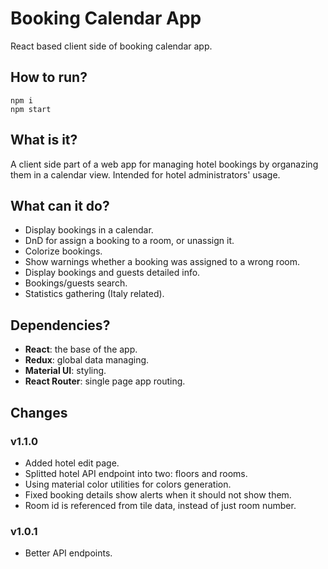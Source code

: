 # Booking Calendar App
React based client side of booking calendar app.

## How to run?
```
npm i
npm start
```

## What is it?
A client side part of a web app for managing hotel bookings by organazing them in a calendar view. Intended for hotel administrators' usage.

## What can it do?
- Display bookings in a calendar.
- DnD for assign a booking to a room, or unassign it.
- Colorize bookings.
- Show warnings whether a booking was assigned to a wrong room.
- Display bookings and guests detailed info.
- Bookings/guests search.
- Statistics gathering (Italy related).

## Dependencies?
- **React**: the base of the app.
- **Redux**: global data managing.
- **Material UI**: styling.
- **React Router**: single page app routing.

## Changes
### v1.1.0
- Added hotel edit page.
- Splitted hotel API endpoint into two: floors and rooms.
- Using material color utilities for colors generation.
- Fixed booking details show alerts when it should not show them.
- Room id is referenced from tile data, instead of just room number.
### v1.0.1
- Better API endpoints.
